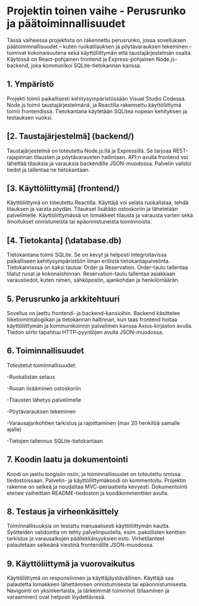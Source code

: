 # Projektin toinen vaihe - Perusrunko ja päätoiminnallisuudet

Tässä vaiheessa projektista on rakennettu perusrunko, jossa sovelluksen päätoiminnallisuudet – kuten ruokatilauksen ja pöytävarauksen tekeminen – toimivat kokonaisuutena sekä käyttöliittymän että taustajärjestelmän osalta. Käytössä on React-pohjainen frontend ja Express-pohjainen Node.js-backend, joka kommunikoi SQLite-tietokannan kanssa.

## 1. Ympäristö

Projekti toimii paikallisesti kehitysympäristössään Visual Studio Codessa. Node.js toimii taustajärjestelmänä, ja Reactilla rakennettu käyttöliittymä toimii frontendissä. Tietokantana käytetään SQLitea nopean kehityksen ja testauksen vuoksi.

## [2. Taustajärjestelmä] (backend/)

Taustajärjestelmä on toteutettu Node.js:llä ja Expressillä. Se tarjoaa REST-rajapinnan tilausten ja pöytävarausten hallintaan. API:n avulla frontend voi lähettää tilauksia ja varauksia backendille JSON-muodossa. Palvelin validoi tiedot ja tallentaa ne tietokantaan.

## [3. Käyttöliittymä] (frontend/)

Käyttöliittymä on toteutettu Reactilla. Käyttäjä voi selata ruokalistaa, tehdä tilauksen ja varata pöydän. Tilaukset lisätään ostoskoriin ja lähetetään palvelimelle. Käyttöliittymässä on lomakkeet tilausta ja varausta varten sekä ilmoitukset onnistuneista tai epäonnistuneista toiminnoista.

## [4. Tietokanta] (\database.db)

Tietokantana toimii SQLite. Se on kevyt ja helposti integroitavissa paikalliseen kehitysympäristöön ilman erillistä tietokantapalvelinta. Tietokannassa on kaksi taulua: Order ja Reservation. Order-taulu tallentaa tilatut ruoat ja kokonaishinnan. Reservation-taulu tallentaa asiakkaan varaustiedot, kuten nimen, sähköpostin, ajankohdan ja henkilömäärän.

## 5. Perusrunko ja arkkitehtuuri

Sovellus on jaettu frontend- ja backend-kansioihin. Backend käsittelee liiketoimintalogiikan ja tietokannan hallinnan, kun taas frontend hoitaa käyttöliittymän ja kommunikoinnin palvelimen kanssa Axios-kirjaston avulla. Tiedon siirto tapahtuu HTTP-pyyntöjen avulla JSON-muodossa.

## 6. Toiminnallisuudet

Toteutetut toiminnallisuudet:

-Ruokalistan selaus

-Ruoan lisääminen ostoskoriin

-Tilausten lähetys palvelimelle

-Pöytävarauksen tekeminen

-Varausajankohtien tarkistus ja rajoittaminen (max 20 henkilöä samalle ajalle)

-Tietojen tallennus SQLite-tietokantaan

## 7. Koodin laatu ja dokumentointi

Koodi on jaettu loogisiin osiin, ja toiminnallisuudet on toteutettu omissa tiedostoissaan. Palvelin- ja käyttöliittymäkoodi on kommentoitu. Projektin rakenne on selkeä ja noudattaa MVC-periaatteita kevyesti. Dokumentointi etenee vaiheittain README-tiedoston ja koodikommenttien avulla.

## 8. Testaus ja virheenkäsittely

Toiminnallisuuksia on testattu manuaalisesti käyttöliittymän kautta. Syötteiden validointia on tehty palvelinpuolella, esim. pakollisten kenttien tarkistus ja varausaikojen päällekkäisyyksien esto. Virhetilanteet palautetaan selkeänä viestinä frontendille JSON-muodossa.

## 9. Käyttöliittymä ja vuorovaikutus

Käyttöliittymä on responsiivinen ja käyttäjäystävällinen. Käyttäjä saa palautetta lomakkeen lähettämisen onnistumisesta tai epäonnistumisesta. Navigointi on yksinkertaista, ja tärkeimmät toiminnot (tilaaminen ja varaaminen) ovat helposti löydettävissä.